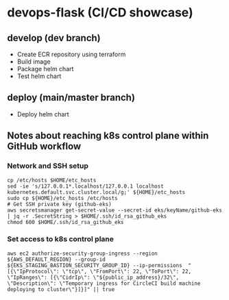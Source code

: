 # devops-flask (CI/CD showcase)
## develop (dev branch)
- Create ECR repository using terraform
- Build image
- Package helm chart
- Test helm chart
## deploy (main/master branch)
- Deploy helm chart
## Notes about reaching k8s control plane within GitHub workflow
### Network and SSH setup
```
cp /etc/hosts $HOME/etc_hosts
sed -ie 's/127.0.0.1*.localhost/127.0.0.1 localhost kubernetes.default.svc.cluster.local/g;' ${HOME}/etc_hosts
sudo cp ${HOME}/etc_hosts /etc/hosts
# Get SSH private key (github-eks)
aws secretsmanager get-secret-value --secret-id eks/keyName/github-eks | jq -r .SecretString > $HOME/.ssh/id_rsa_github_eks
chmod 600 $HOME/.ssh/id_rsa_github_eks
```
### Set access to k8s control plane
```
aws ec2 authorize-security-group-ingress --region ${AWS_DEFAULT_REGION} --group-id ${EKS_STAGING_BASTION_SECURITY_GROUP_ID} --ip-permissions  "[{\"IpProtocol\": \"tcp\", \"FromPort\": 22, \"ToPort\": 22, \"IpRanges\": [{\"CidrIp\": \"${public_ip_address}/32\", \"Description\": \"Temporary ingress for CircleCI build machine deploying to cluster\"}]}]" || true
```